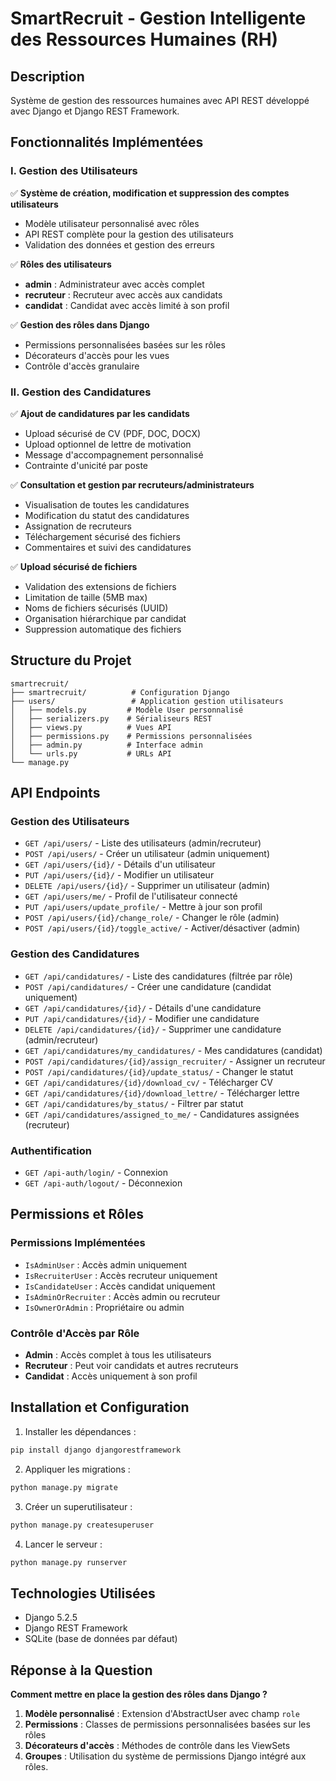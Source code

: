 # SmartRecruit - Gestion Intelligente des Ressources Humaines (RH)

## Description
Système de gestion des ressources humaines avec API REST développé avec Django et Django REST Framework.

## Fonctionnalités Implémentées

### I. Gestion des Utilisateurs

✅ **Système de création, modification et suppression des comptes utilisateurs**
- Modèle utilisateur personnalisé avec rôles
- API REST complète pour la gestion des utilisateurs
- Validation des données et gestion des erreurs

✅ **Rôles des utilisateurs**
- **admin** : Administrateur avec accès complet
- **recruteur** : Recruteur avec accès aux candidats
- **candidat** : Candidat avec accès limité à son profil

✅ **Gestion des rôles dans Django**
- Permissions personnalisées basées sur les rôles
- Décorateurs d'accès pour les vues
- Contrôle d'accès granulaire

### II. Gestion des Candidatures

✅ **Ajout de candidatures par les candidats**
- Upload sécurisé de CV (PDF, DOC, DOCX)
- Upload optionnel de lettre de motivation
- Message d'accompagnement personnalisé
- Contrainte d'unicité par poste

✅ **Consultation et gestion par recruteurs/administrateurs**
- Visualisation de toutes les candidatures
- Modification du statut des candidatures
- Assignation de recruteurs
- Téléchargement sécurisé des fichiers
- Commentaires et suivi des candidatures

✅ **Upload sécurisé de fichiers**
- Validation des extensions de fichiers
- Limitation de taille (5MB max)
- Noms de fichiers sécurisés (UUID)
- Organisation hiérarchique par candidat
- Suppression automatique des fichiers

## Structure du Projet

```
smartrecruit/
├── smartrecruit/          # Configuration Django
├── users/                 # Application gestion utilisateurs
│   ├── models.py         # Modèle User personnalisé
│   ├── serializers.py    # Sérialiseurs REST
│   ├── views.py          # Vues API
│   ├── permissions.py    # Permissions personnalisées
│   ├── admin.py          # Interface admin
│   └── urls.py           # URLs API
└── manage.py
```

## API Endpoints

### Gestion des Utilisateurs
- `GET /api/users/` - Liste des utilisateurs (admin/recruteur)
- `POST /api/users/` - Créer un utilisateur (admin uniquement)
- `GET /api/users/{id}/` - Détails d'un utilisateur
- `PUT /api/users/{id}/` - Modifier un utilisateur
- `DELETE /api/users/{id}/` - Supprimer un utilisateur (admin)
- `GET /api/users/me/` - Profil de l'utilisateur connecté
- `PUT /api/users/update_profile/` - Mettre à jour son profil
- `POST /api/users/{id}/change_role/` - Changer le rôle (admin)
- `POST /api/users/{id}/toggle_active/` - Activer/désactiver (admin)

### Gestion des Candidatures
- `GET /api/candidatures/` - Liste des candidatures (filtrée par rôle)
- `POST /api/candidatures/` - Créer une candidature (candidat uniquement)
- `GET /api/candidatures/{id}/` - Détails d'une candidature
- `PUT /api/candidatures/{id}/` - Modifier une candidature
- `DELETE /api/candidatures/{id}/` - Supprimer une candidature (admin/recruteur)
- `GET /api/candidatures/my_candidatures/` - Mes candidatures (candidat)
- `POST /api/candidatures/{id}/assign_recruiter/` - Assigner un recruteur
- `POST /api/candidatures/{id}/update_status/` - Changer le statut
- `GET /api/candidatures/{id}/download_cv/` - Télécharger CV
- `GET /api/candidatures/{id}/download_lettre/` - Télécharger lettre
- `GET /api/candidatures/by_status/` - Filtrer par statut
- `GET /api/candidatures/assigned_to_me/` - Candidatures assignées (recruteur)

### Authentification
- `GET /api-auth/login/` - Connexion
- `GET /api-auth/logout/` - Déconnexion

## Permissions et Rôles

### Permissions Implémentées
- `IsAdminUser` : Accès admin uniquement
- `IsRecruiterUser` : Accès recruteur uniquement
- `IsCandidateUser` : Accès candidat uniquement
- `IsAdminOrRecruiter` : Accès admin ou recruteur
- `IsOwnerOrAdmin` : Propriétaire ou admin

### Contrôle d'Accès par Rôle
- **Admin** : Accès complet à tous les utilisateurs
- **Recruteur** : Peut voir candidats et autres recruteurs
- **Candidat** : Accès uniquement à son profil

## Installation et Configuration

1. Installer les dépendances :
```bash
pip install django djangorestframework
```

2. Appliquer les migrations :
```bash
python manage.py migrate
```

3. Créer un superutilisateur :
```bash
python manage.py createsuperuser
```

4. Lancer le serveur :
```bash
python manage.py runserver
```

## Technologies Utilisées
- Django 5.2.5
- Django REST Framework
- SQLite (base de données par défaut)

## Réponse à la Question
**Comment mettre en place la gestion des rôles dans Django ?**

1. **Modèle personnalisé** : Extension d'AbstractUser avec champ `role`
2. **Permissions** : Classes de permissions personnalisées basées sur les rôles
3. **Décorateurs d'accès** : Méthodes de contrôle dans les ViewSets
4. **Groupes** : Utilisation du système de permissions Django intégré aux rôles.